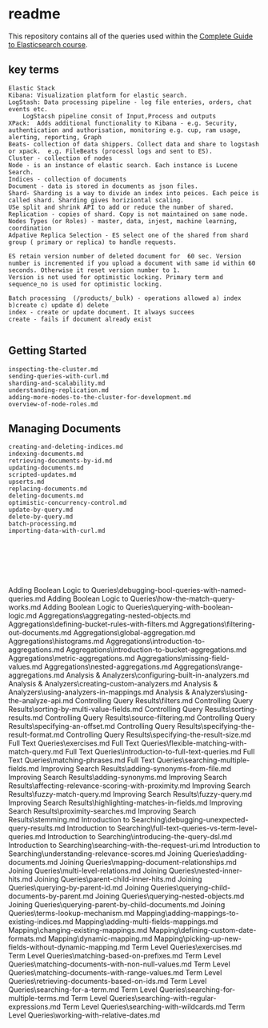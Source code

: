 # readme
This repository contains all of the queries used within the [Complete Guide to Elasticsearch course](https://l.codingexplained.com/course/elasticsearch?src=github).


## key terms

```
Elastic Stack
Kibana: Visualization platform for elastic search.
LogStash: Data processing pipeline - log file enteries, orders, chat events etc.
	LogStacsh pipeline consit of Input,Process and outputs
XPack:  Adds additional functionality to Kibana - e.g. Security, authentication and authorisation, monitoring e.g. cup, ram usage, alerting, reporting, Graph
Beats- collection of data shippers. Collect data and share to logstash or xpack.  e.g. FileBeats (processl logs and sent to ES).
Cluster - collection of nodes
Node - is an instance of elastic search. Each instance is Lucene Search.
Indices - collection of documents
Document - data is stored in documents as json files.
Shard- Sharding is a way to divide an index into peices. Each peice is called shard. Sharding gives horiziontal scaling.
USe split and shrink API to add or reduce the number of shared.
Replication - copies of shard. Copy is not maintained on same node.
Nodes Types (or Roles) - master, data, injest, machine learning, coordination
Adpative Replica Selection - ES select one of the shared from shard group ( primary or replica) to handle requests.

ES retain version number of deleted document for  60 sec. Version number is incremented if you upload a document with same id within 60 seconds. Otherwise it reset version number to 1.
Version is not used for optimistic locking. Primary term and sequence_no is used for optimistic locking.

Batch processing  (/products/_bulk) - operations allowed a) index b)create c) update d) delete  
index - create or update document. It always succees
create - fails if document already exist


```

## Getting Started

```
inspecting-the-cluster.md
sending-queries-with-curl.md
sharding-and-scalability.md
understanding-replication.md
adding-more-nodes-to-the-cluster-for-development.md
overview-of-node-roles.md
```

## Managing Documents

```
creating-and-deleting-indices.md
indexing-documents.md
retrieving-documents-by-id.md
updating-documents.md
scripted-updates.md
upserts.md
replacing-documents.md
deleting-documents.md
optimistic-concurrency-control.md
update-by-query.md
delete-by-query.md
batch-processing.md
importing-data-with-curl.md
```

##

```
```

##
```
```

##

```
```


Adding Boolean Logic to Queries\debugging-bool-queries-with-named-queries.md
Adding Boolean Logic to Queries\how-the-match-query-works.md
Adding Boolean Logic to Queries\querying-with-boolean-logic.md
Aggregations\aggregating-nested-objects.md
Aggregations\defining-bucket-rules-with-filters.md
Aggregations\filtering-out-documents.md
Aggregations\global-aggregation.md
Aggregations\histograms.md
Aggregations\introduction-to-aggregations.md
Aggregations\introduction-to-bucket-aggregations.md
Aggregations\metric-aggregations.md
Aggregations\missing-field-values.md
Aggregations\nested-aggregations.md
Aggregations\range-aggregations.md
Analysis & Analyzers\configuring-built-in-analyzers.md
Analysis & Analyzers\creating-custom-analyzers.md
Analysis & Analyzers\using-analyzers-in-mappings.md
Analysis & Analyzers\using-the-analyze-api.md
Controlling Query Results\filters.md
Controlling Query Results\sorting-by-multi-value-fields.md
Controlling Query Results\sorting-results.md
Controlling Query Results\source-filtering.md
Controlling Query Results\specifying-an-offset.md
Controlling Query Results\specifying-the-result-format.md
Controlling Query Results\specifying-the-result-size.md
Full Text Queries\exercises.md
Full Text Queries\flexible-matching-with-match-query.md
Full Text Queries\introduction-to-full-text-queries.md
Full Text Queries\matching-phrases.md
Full Text Queries\searching-multiple-fields.md
Improving Search Results\adding-synonyms-from-file.md
Improving Search Results\adding-synonyms.md
Improving Search Results\affecting-relevance-scoring-with-proximity.md
Improving Search Results\fuzzy-match-query.md
Improving Search Results\fuzzy-query.md
Improving Search Results\highlighting-matches-in-fields.md
Improving Search Results\proximity-searches.md
Improving Search Results\stemming.md
Introduction to Searching\debugging-unexpected-query-results.md
Introduction to Searching\full-text-queries-vs-term-level-queries.md
Introduction to Searching\introducing-the-query-dsl.md
Introduction to Searching\searching-with-the-request-uri.md
Introduction to Searching\understanding-relevance-scores.md
Joining Queries\adding-documents.md
Joining Queries\mapping-document-relationships.md
Joining Queries\multi-level-relations.md
Joining Queries\nested-inner-hits.md
Joining Queries\parent-child-inner-hits.md
Joining Queries\querying-by-parent-id.md
Joining Queries\querying-child-documents-by-parent.md
Joining Queries\querying-nested-objects.md
Joining Queries\querying-parent-by-child-documents.md
Joining Queries\terms-lookup-mechanism.md
Mapping\adding-mappings-to-existing-indices.md
Mapping\adding-multi-fields-mappings.md
Mapping\changing-existing-mappings.md
Mapping\defining-custom-date-formats.md
Mapping\dynamic-mapping.md
Mapping\picking-up-new-fields-without-dynamic-mapping.md
Term Level Queries\exercises.md
Term Level Queries\matching-based-on-prefixes.md
Term Level Queries\matching-documents-with-non-null-values.md
Term Level Queries\matching-documents-with-range-values.md
Term Level Queries\retrieving-documents-based-on-ids.md
Term Level Queries\searching-for-a-term.md
Term Level Queries\searching-for-multiple-terms.md
Term Level Queries\searching-with-regular-expressions.md
Term Level Queries\searching-with-wildcards.md
Term Level Queries\working-with-relative-dates.md
